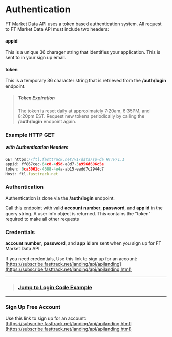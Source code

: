 # Authentication

FT Market Data API uses a token based authentication system. All request to FT Market Data API must include two headers:


#### appid 
This is a unique 36 charager string that identifies your application. This is sent to in your sign up email.

#### token
This is a temporary 36 character string that is retrieved from the **/auth/login** endpoint.

<!-- theme: warning -->
> ##### Token Expiration
>The token is reset daily at approximately 7:20am, 6:35PM, and 8:20pm EST. Request new tokens periodically by calling the **/auth/login** endpoint again.

### Example HTTP GET 
##### with Authentication Headers
```javascript
GET https://ftl.fasttrack.net/v1/data/sp-da HTTP/1.1
appid: ff867cec-64c8-4d5d-a8d7-3a956d696c5e
token: 0ca5061c-4688-4e4a-ab15-eadd7c2944c7
Host: ftl.fasttrack.net

```

### Authentication
Authentication is done via the **/auth/login** endpoint. 

Call this endpoint with valid **account number**, **password**, and **app id** in the query string. A user info object is returned. This contains the "token" required to make all other requests 



### Credentials
**account number**, **password**, and **app id** are sent when you sign up for FT Market Data API

If you need credentials, Use this link to sign up for an account:
[https://subscribe.fasttrack.net/landing/api/apilanding](https://subscribe.fasttrack.net/landing/api/apilanding.html)


---
<!-- theme: success -->
>### **[Jump to Login Code Example](./Examples/01b-Login-Example.md)**

---

### Sign Up Free Account
Use this link to sign up for an account:
[https://subscribe.fasttrack.net/landing/api/apilanding.html](https://subscribe.fasttrack.net/landing/api/apilanding.html)



